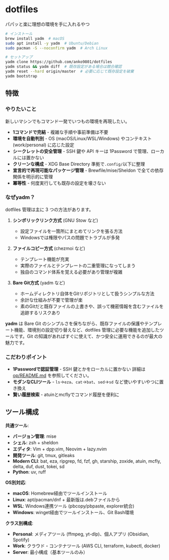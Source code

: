 # dotfiles

パパッと楽に理想の環境を手に入れるやつ

```bash
# インストール
brew install yadm  # macOS
sudo apt install -y yadm  # Ubuntu/Debian  
sudo pacman -S --noconfirm yadm  # Arch Linux

# セットアップ
yadm clone https://github.com/anko9801/dotfiles
yadm status && yadm diff  # 既存設定がある場合は競合確認
yadm reset --hard origin/master  # 必要に応じて既存設定を破棄
yadm bootstrap
```

## 特徴

### やりたいこと

新しいマシンでもコマンド一発でいつもの環境を再現したい。

- **1コマンドで完結** - 複雑な手順や事前準備は不要
- **環境を自動判別** - OS (macOS/Linux/WSL/Windows) やコンテキスト (work/personal) に応じた設定
- **シークレットの安全管理** - SSH 鍵や API キーは 1Password で管理、ローカルには置かない
- **クリーンな構成** - XDG Base Directory 準拠で`.config/`以下に整理
- **宣言的で再現可能なパッケージ管理** - Brewfile/mise/Sheldon で全ての依存関係を明示的に管理
- **冪等性** - 何度実行しても既存の設定を壊さない

### なぜyadm？

dotfiles 管理は主に 3 つの方法があります。

1. **シンボリックリンク方式** (GNU Stow など)
   - 設定ファイルを一箇所にまとめてリンクを張る方法
   - Windowsでは権限やパスの問題でトラブルが多発

2. **ファイルコピー方式** (chezmoi など)
   - テンプレート機能が充実
   - 実際のファイルとテンプレートの二重管理になってしまう
   - 独自のコマンド体系を覚える必要があり管理が複雑

3. **Bare Git方式** (yadm など)
   - ホームディレクトリ自体をGitリポジトリとして扱うシンプルな方法
   - 余計な仕組みが不要で管理が楽
   - 素のGitだと既存ファイルの上書きや、誤って機密情報を含むファイルを追跡するリスクあり

**yadm** は Bare Git のシンプルさを保ちながら、既存ファイルの保護やテンプレート機能、環境別の設定切り替えなど、dotfiles 管理に必要な機能を追加したツールです。Git の知識があればすぐに使えて、かつ安全に運用できるのが最大の魅力です。

### こだわりポイント

- **1Passwordで認証管理** - SSH 鍵とかをローカルに置かない 詳細は [op/README.md](../.config/op/README.md) を参照してください。
- **モダンなCLIツール** - `ls`→`eza`、`cat`→`bat`、`sed`→`sd` など使いやすいやつに置き換え
- **賢い履歴検索** - atuinとmcflyでコマンド履歴を便利に

## ツール構成

**共通ツール**:
- **バージョン管理**: mise
- **シェル**: zsh + sheldon
- **エディタ**: Vim + dpp.vim, Neovim + lazy.nvim
- **開発ツール**: git, tmux, gitleaks
- **Modern CLI**: bat, eza, ripgrep, fd, fzf, gh, starship, zoxide, atuin, mcfly, delta, duf, dust, tokei, sd
- **Python**: uv, ruff

**OS別対応**:
- **macOS**: Homebrew経由でツールインストール
- **Linux**: apt/pacman/dnf + 最新版は.debファイルから
- **WSL**: Windows連携ツール (pbcopy/pbpaste, explorer統合)
- **Windows**: winget経由でツールインストール、Git Bash環境

**クラス別構成**:
- **Personal**: メディアツール (ffmpeg, yt-dlp)、個人アプリ (Obsidian, Spotify)
- **Work**: クラウド・コンテナツール (AWS CLI, terraform, kubectl, docker)
- **Server**: 最小構成（基本ツールのみ）
